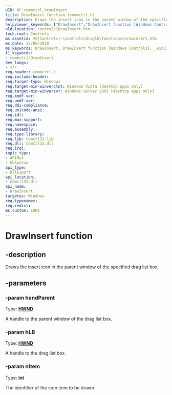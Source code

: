```yaml
---
UID: NF:commctrl.DrawInsert
title: DrawInsert function (commctrl.h)
description: Draws the insert icon in the parent window of the specified drag list box.
helpviewer_keywords: ["DrawInsert","DrawInsert function [Windows Controls]","_win32_DrawInsert","_win32_DrawInsert_cpp","commctrl/DrawInsert","controls.DrawInsert","controls._win32_DrawInsert"]
old-location: controls\DrawInsert.htm
tech.root: Controls
ms.assetid: VS|Controls|~\controls\draglb\functions\drawinsert.htm
ms.date: 12/05/2018
ms.keywords: DrawInsert, DrawInsert function [Windows Controls], _win32_DrawInsert, _win32_DrawInsert_cpp, commctrl/DrawInsert, controls.DrawInsert, controls._win32_DrawInsert
f1_keywords:
- commctrl/DrawInsert
dev_langs:
- c++
req.header: commctrl.h
req.include-header: 
req.target-type: Windows
req.target-min-winverclnt: Windows Vista [desktop apps only]
req.target-min-winversvr: Windows Server 2003 [desktop apps only]
req.kmdf-ver: 
req.umdf-ver: 
req.ddi-compliance: 
req.unicode-ansi: 
req.idl: 
req.max-support: 
req.namespace: 
req.assembly: 
req.type-library: 
req.lib: Comctl32.lib
req.dll: Comctl32.dll
req.irql: 
topic_type:
- APIRef
- kbSyntax
api_type:
- DllExport
api_location:
- Comctl32.dll
api_name:
- DrawInsert
targetos: Windows
req.typenames: 
req.redist: 
ms.custom: 19H1
---
```


# DrawInsert function


## -description


Draws the insert icon in the parent window of the specified drag list box. 


## -parameters




### -param handParent

Type: <b><a href="https://docs.microsoft.com/windows/desktop/WinProg/windows-data-types">HWND</a></b>

A handle to the parent window of the drag list box. 


### -param hLB

Type: <b><a href="https://docs.microsoft.com/windows/desktop/WinProg/windows-data-types">HWND</a></b>

A handle to the drag list box. 


### -param nItem

Type: <b>int</b>

The identifier of the icon item to be drawn. 


